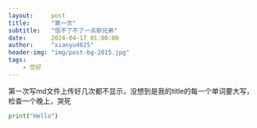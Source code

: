 ```yaml
---
layout:     post
title:      "第一次"
subtitle:   "信不了不了一点邪兄弟"
date:       2024-04-17 01:00:00
author:     "xianyu4625"
header-img: "img/post-bg-2015.jpg"
tags:
    - 您好
---
```


第一次写md文件上传好几次都不显示，没想到是我的title的每一个单词要大写，检查一个晚上，哭死

```python
print("Hello")
```